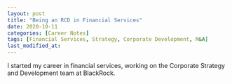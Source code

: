 ```yaml
---
layout: post
title: "Being an RCD in Financial Services"
date: 2020-10-11
categories: [Career Notes]
tags: [Financial Services, Strategy, Corporate Development, M&A]
last_modified_at:
---
```


I started my career in financial services, working on the Corporate Strategy and Development team at BlackRock. 
